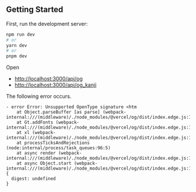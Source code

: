 ## Getting Started

First, run the development server:

```bash
npm run dev
# or
yarn dev
# or
pnpm dev
```

Open

- [http://localhost:3000/api/og](http://localhost:3000/api/og)
- [http://localhost:3000/api/og_kanji](http://localhost:3000/api/og_kanji)

The following error occurs.

```
- error Error: Unsupported OpenType signature <htm
    at Object.parseBuffer [as parse] (webpack-internal:///(middleware)/./node_modules/@vercel/og/dist/index.edge.js:11689:11)
    at Gt.addFonts (webpack-internal:///(middleware)/./node_modules/@vercel/og/dist/index.edge.js:16259:52)
    at xl (webpack-internal:///(middleware)/./node_modules/@vercel/og/dist/index.edge.js:17150:13)
    at processTicksAndRejections (node:internal/process/task_queues:96:5)
    at async render (webpack-internal:///(middleware)/./node_modules/@vercel/og/dist/index.edge.js:18714:15)
    at async Object.start (webpack-internal:///(middleware)/./node_modules/@vercel/og/dist/index.edge.js:18753:25) {
  digest: undefined
}
```